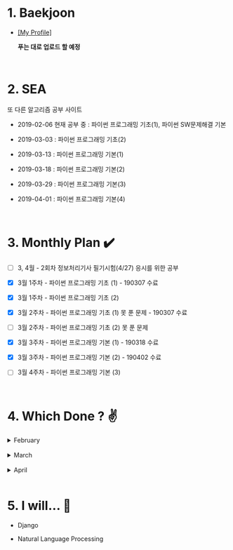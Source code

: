 # 1. Baekjoon 

* [[My Profile]](https://www.acmicpc.net/user/riim715) 

    **푸는 대로 업로드 할 예정**  

<br>

# 2. SEA

 또 다른 알고리즘 공부 사이트 

* 2019-02-06 현재 공부 중 : 파이썬 프로그래밍 기초(1), 파이썬 SW문제해결 기본

* 2019-03-03 : 파이썬 프로그래밍 기초(2)

* 2019-03-13 : 파이썬 프로그래밍 기본(1)

* 2019-03-18 : 파이썬 프로그래밍 기본(2)

* 2019-03-29 : 파이썬 프로그래밍 기본(3)

* 2019-04-01 : 파이썬 프로그래밍 기본(4)
<br>


# 3. Monthly Plan :heavy_check_mark: 

- [ ] 3, 4월 - 2회차 정보처리기사 필기시험(4/27) 응시를 위한 공부

- [X] 3월 1주차 - 파이썬 프로그래밍 기초 (1) - 190307 수료

- [X] 3월 1주차 - 파이썬 프로그래밍 기초 (2) 

- [X] 3월 2주차 - 파이썬 프로그래밍 기초 (1) 못 푼 문제 - 190307 수료

- [ ] 3월 2주차 - 파이썬 프로그래밍 기초 (2) 못 푼 문제 

- [X] 3월 3주차 - 파이썬 프로그래밍 기본 (1) - 190318 수료

- [X] 3월 3주차 - 파이썬 프로그래밍 기본 (2) - 190402 수료

- [ ] 3월 4주차 - 파이썬 프로그래밍 기본 (3)




<br>

# 4. Which Done ? :v:


<details>
  <summary>  February </summary>

날짜 | SEA | 틀린문제| BJ | 틀린문제
:---:|:---: |:---: |:---:|:---:
2/8 | #4828 | . | #15552, #2577, #4344 | .
2/9 | . | . | #2750<br> (Bubble / Insertion Sort) | .
2/10 | 7장 | ~~24,30,32차시~~ | . | #4834 - 미완
2/12 | 24차시 | ~~30, 32차시(오류)~~ |
2/14 | #6329 | . | #2751<br>(Merge / Heap Sort) |
2/15 | . | ~~8장 (함수로 정의 안함)~~ | 
2/20 | 6,8,9장 | ~~35차시~~ <br> ~~46,47,52,53차시~~ | 
2/25 | 8장 강의 <br> 52,53차시 |
2/28 | 파이썬 기초(1) <br> 개념 부족한 강의들  | 

</details>

<br> 
<details>
  <summary>  March  </summary>
  
날짜 | SEA | 틀린문제| BJ | 틀린문제
:---:|:---: |:---: |:---:|:---:
3/3 | 30차시 | . | #2752 <br> (Counting / Radix Sort) | Radix Sort 코드 못 짬
3/4 | 12장 <br> enumerate() | 2-(~~5,10~~,13)차시  | 
3/5 | 1-(32,46,47)차시 <br> lambda식, reduce 메쏘드  | . |
3/6 | 13장 <br> 1-(35)차시 | ~~2-(29,32,33)차시~~ |  
3/7 | 14장 | ~~2-(40,41~~)차시 |
3/11 | 15장 강의 | . | .  |
3/12 | 15장 문제<br> 2-(32,33)차시 | .
3/13 | 2-(5,10,41)차시 <br> 새로운 리스트내포 방식| ~~전기버스~~ | . 
3/14 | 2-(40)차시 <br> 전기버스,숫자카드 | .
3/18 | 구간합 | . 
3/19 | . |  ~~색칠하기 <br> 부분집합의 합~~ | .
3/21 | 부분집합의 합 |  | .
3/23 | 색칠하기 |  | .
3/27 | 특별한정렬 | 
3/29 | 문자열 비교 <br> 글자수 | 회문 | . 
total |    기초 2-(13)차시, 기본 3-(회문)        || 
</details>

<br> 
<details>
  <summary>  April  </summary>
  
날짜 | SEA | 틀린문제| BJ | 틀린문제
:---:|:---: |:---: |:---:|:---:
4/1 | 반복문자지우기 | ~~괄호검사~~ | .
4/2 | 괄호검사, 이진탐색 <br> 2-(29)차시|
4/5 | . | 4 - (종이붙이기, 그래프경로) | .
</details>

<br>

# 5. I will... :see_no_evil:

* Django

* Natural Language Processing
